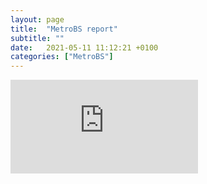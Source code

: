 ```yaml
---
layout: page
title:  "MetroBS report"
subtitle: ""
date:   2021-05-11 11:12:21 +0100
categories: ["MetroBS"]
---
```


<embed src="https://github.com/freshq99/freshq99.github.io/blob/master/docs/MetroBS-Report.pdf
" type="application/pdf">
